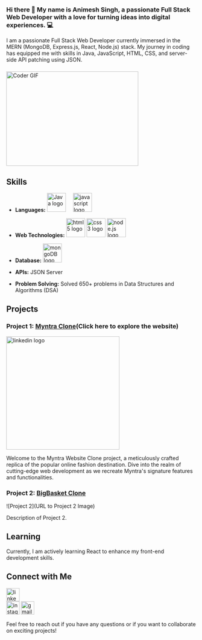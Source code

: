 ### Hi there 👋  My name is Animesh Singh, a passionate Full Stack Web Developer with a love for turning ideas into digital experiences. 💻

I am a passionate Full Stack Web Developer currently immersed in the MERN (MongoDB, Express.js, React, Node.js) stack. My journey in coding has equipped me with skills in Java, JavaScript, HTML, CSS, and server-side API patching using JSON.

###
<img alt="Coder GIF" height=250 width=350 src="https://cdn.dribbble.com/users/730703/screenshots/6581243/avento.gif" />

## Skills

- **Languages:** 
<img src="https://cdn.jsdelivr.net/gh/devicons/devicon/icons/java/java-original.svg" height="50" alt="Java logo"  /><img width="15" />   <img src="https://cdn.jsdelivr.net/gh/devicons/devicon/icons/javascript/javascript-original.svg" height="50" alt="javascript logo"  />

- **Web Technologies:** <img src="https://cdn.jsdelivr.net/gh/devicons/devicon/icons/html5/html5-original.svg" height="50" alt="html5 logo"  />  <img src="https://cdn.jsdelivr.net/gh/devicons/devicon/icons/css3/css3-original.svg" height="50" alt="css3 logo"  />  <img src="https://upload.wikimedia.org/wikipedia/commons/thumb/d/d9/Node.js_logo.svg/1200px-Node.js_logo.svg.png" height="50" alt="node.js logo"  />

- **Database:** <img src="https://1000logos.net/wp-content/uploads/2020/08/MongoDB-Emblem.jpg" height="50" alt="mongoDB logo"  />

- **APIs:** JSON Server
- **Problem Solving:** Solved 650+ problems in Data Structures and Algorithms (DSA)

## Projects

### Project 1: [Myntra Clone](https://calm-malasada-c0860b.netlify.app)(Click here to explore the website)
[<img src="https://images2.imgbox.com/c0/b8/9A3OPB3n_o.jpg" height="300" alt="linkedin logo"  />](https://youtu.be/b2xNnRaI3_M)

Welcome to the Myntra Website Clone project, a meticulously crafted replica of the popular online fashion destination. Dive into the realm of cutting-edge web development as we recreate Myntra's signature features and functionalities.

### Project 2: [BigBasket Clone]()
![Project 2](URL to Project 2 Image)

Description of Project 2.

<!-- Add more projects as needed -->

## Learning

Currently, I am actively learning React to enhance my front-end development skills.

## Connect with Me
[<img src="https://img.shields.io/static/v1?message=LinkedIn&logo=linkedin&label=&color=0077B5&logoColor=white&labelColor=&style=for-the-badge" height="35" alt="linkedin logo"  />](https://www.linkedin.com/in/animesh-singh-0bb22418b/)  
[<img src="https://img.shields.io/static/v1?message=Instagram&logo=instagram&label=&color=E4405F&logoColor=white&labelColor=&style=for-the-badge" height="35" alt="instagram logo"  />](https://www.instagram.com/animeshsingrol/)
[<img src="https://img.shields.io/static/v1?message=Gmail&logo=gmail&label=&color=D14836&logoColor=white&labelColor=&style=for-the-badge" height="35" alt="gmail logo"  />](https://mail.google.com/mail/animeshsingrol@gmail.com)

Feel free to reach out if you have any questions or if you want to collaborate on exciting projects!
